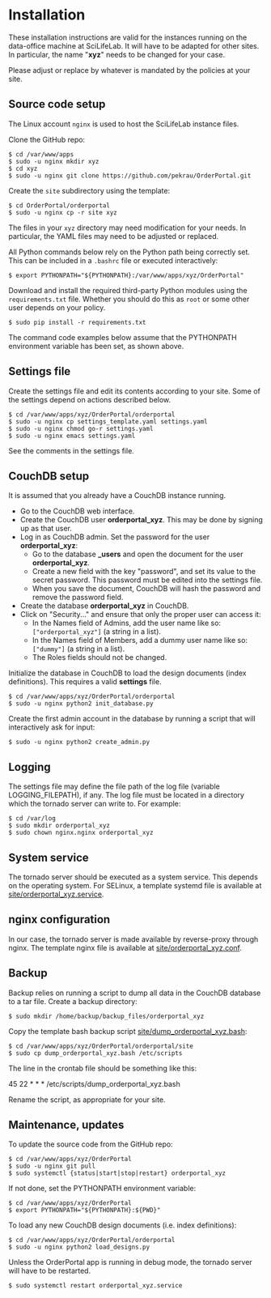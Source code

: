 Installation
============

These installation instructions are valid for the instances running on
the data-office machine at SciLifeLab. It will have to be adapted for
other sites. In particular, the name "**xyz**" needs to be changed for your
case.

Please adjust or replace by whatever is mandated by the policies at your site.

Source code setup
-----------------

The Linux account `nginx` is used to host the SciLifeLab instance files.

Clone the GitHub repo:

    $ cd /var/www/apps
    $ sudo -u nginx mkdir xyz
    $ cd xyz
    $ sudo -u nginx git clone https://github.com/pekrau/OrderPortal.git

Create the `site` subdirectory using the template:

    $ cd OrderPortal/orderportal
    $ sudo -u nginx cp -r site xyz

The files in your `xyz` directory may need modification for your needs.
In particular, the YAML files may need to be adjusted or replaced.

All Python commands below rely on the Python path being correctly set.
This can be included in a `.bashrc` file or executed interactively:

    $ export PYTHONPATH="${PYTHONPATH}:/var/www/apps/xyz/OrderPortal"

Download and install the required third-party Python modules using the
`requirements.txt` file. Whether you should do this as `root` or some other
user depends on your policy.

    $ sudo pip install -r requirements.txt

The command code examples below assume that the PYTHONPATH environment
variable has been set, as shown above.

Settings file
-------------

Create the settings file and edit its contents according to your site. Some
of the settings depend on actions described below.

    $ cd /var/www/apps/xyz/OrderPortal/orderportal
    $ sudo -u nginx cp settings_template.yaml settings.yaml
    $ sudo -u nginx chmod go-r settings.yaml
    $ sudo -u nginx emacs settings.yaml

See the comments in the settings file.

CouchDB setup
-------------

It is assumed that you already have a CouchDB instance running.

- Go to the CouchDB web interface.
- Create the CouchDB user **orderportal_xyz**. This may be done by
  signing up as that user.
- Log in as CouchDB admin. Set the password for the user **orderportal_xyz**:
  - Go to the database **_users** and open the document for the user
    **orderportal_xyz**.
  - Create a new field with the key "password", and set its value to the
    secret password. This password must be edited into the settings file.
  - When you save the document, CouchDB will hash the password and remove
    the password field.
- Create the database **orderportal_xyz** in CouchDB.
- Click on "Security..." and ensure that only the proper user can access it:
  - In the Names field of Admins, add the user name like so:
    `["orderportal_xyz"]` (a string in a list).
  - In the Names field of Members, add a dummy user name like so:
    `["dummy"]` (a string in a list).
  - The Roles fields should not be changed.

Initialize the database in CouchDB to load the design documents (index
definitions). This requires a valid **settings** file.

    $ cd /var/www/apps/xyz/OrderPortal/orderportal
    $ sudo -u nginx python2 init_database.py

Create the first admin account in the database by running a script that
will interactively ask for input:

    $ sudo -u nginx python2 create_admin.py

Logging
-------

The settings file may define the file path of the log file (variable
LOGGING_FILEPATH), if any. The log file must be located in a directory which
the tornado server can write to. For example:

    $ cd /var/log
    $ sudo mkdir orderportal_xyz
    $ sudo chown nginx.nginx orderportal_xyz

System service
--------------

The tornado server should be executed as a system service. This depends
on the operating system. For SELinux, a template systemd file is available at
[site/orderportal_xyz.service](orderportal/site/orderportal_xyz.service).

nginx configuration
-------------------

In our case, the tornado server is made available by reverse-proxy
through nginx. The template nginx file is available at
[site/orderportal_xyz.conf](https://github.com/pekrau/OrderPortal/blob/master/orderportal/site/orderportal_xyz.conf).

Backup
------

Backup relies on running a script to dump all data in the CouchDB database
to a tar file. Create a backup directory:

    $ sudo mkdir /home/backup/backup_files/orderportal_xyz

Copy the template bash backup script
[site/dump_orderportal_xyz.bash](https://github.com/pekrau/OrderPortal/blob/master/orderportal/site/dump_orderportal_xyz.bash):

    $ cd /var/www/apps/xyz/OrderPortal/orderportal/site
    $ sudo cp dump_orderportal_xyz.bash /etc/scripts

The line in the crontab file should be something like this:

45 22 * * * /etc/scripts/dump_orderportal_xyz.bash

Rename the script, as appropriate for your site.

Maintenance, updates
--------------------

To update the source code from the GitHub repo:

    $ cd /var/www/apps/xyz/OrderPortal
    $ sudo -u nginx git pull
    $ sudo systemctl {status|start|stop|restart} orderportal_xyz

If not done, set the PYTHONPATH environment variable:

    $ cd /var/www/apps/xyz/OrderPortal
    $ export PYTHONPATH="${PYTHONPATH}:${PWD}"

To load any new CouchDB design documents (i.e. index definitions):

    $ cd /var/www/apps/xyz/OrderPortal/orderportal
    $ sudo -u nginx python2 load_designs.py

Unless the OrderPortal app is running in debug mode, the tornado server
will have to be restarted.

    $ sudo systemctl restart orderportal_xyz.service
